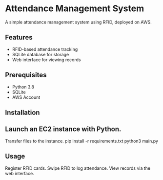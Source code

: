 # Attendance Management System

A simple attendance management system using RFID, deployed on AWS.

## Features
- RFID-based attendance tracking
- SQLite database for storage
- Web interface for viewing records

## Prerequisites
- Python 3.8
- SQLite
- AWS Account

## Installation



## Launch an EC2 instance with Python.
Transfer files to the instance.
pip install -r requirements.txt
python3 main.py

## Usage
Register RFID cards.
Swipe RFID to log attendance.
View records via the web interface.

